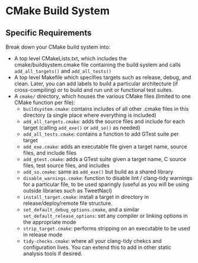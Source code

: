 # CMake Build System

## Specific Requirements

Break down your CMake build system into:

- A top level CMakeLists.txt, which includes the cmake/buildsystem.cmake file containing the build system and calls `add_all_targets()` and `add_all_tests()`
- A top level Makefile which specifies targets such as release, debug, and clean. Later, you can add labels to build a particular architecture (if cross-compiling) or to build and run unit or functional test suites.
- A `cmake/` directory, which houses the various CMake files (limited to one CMake function per file):
	- `buildsystem.cmake`: contains includes of all other .cmake files in this directory (a single place where everything is included)
	- `add_all_targets.cmake`: adds the source files and include for each target (calling `add_exe()` or `add_so()` as needed)
	- `add_all_tests.cmake`: contains a function to add GTest suite per target
	- `add_exe.cmake`: adds an executable file given a target name, source files, and include files
	- `add_gtest.cmake`: adds a GTest suite given a target name, C source files, test source files, and includes
	- `add_so.cmake`: same as `add_exe()` but build as a shared library
	- `disable_warnings.cmake`: function to disable lint / clang-tidy warnings for a particular file, to be used sparingly (useful as you will be using outside libraries such as TweetNacl)
	- `install_target.cmake`: install a target in directory in release/deploy/remote file structure.
	- `set_default_debug_options.cmake`, and a similar `set_default_release_options`: set any compiler or linking options in the appropriate mode
	- `strip_target.cmake`: performs stripping on an executable to be used in release mode
	- `tidy-checks.cmake`: where all your clang-tidy chekcs and configuration lives. You can extend this to add in other static analysis tools if desired.